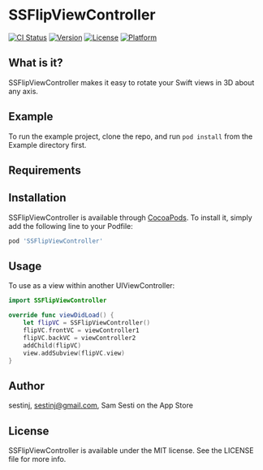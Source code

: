 # SSFlipViewController

[![CI Status](https://img.shields.io/travis/sestinj/SSFlipViewController.svg?style=flat)](https://travis-ci.org/sestinj/SSFlipViewController)
[![Version](https://img.shields.io/cocoapods/v/SSFlipViewController.svg?style=flat)](https://cocoapods.org/pods/SSFlipViewController)
[![License](https://img.shields.io/cocoapods/l/SSFlipViewController.svg?style=flat)](https://cocoapods.org/pods/SSFlipViewController)
[![Platform](https://img.shields.io/cocoapods/p/SSFlipViewController.svg?style=flat)](https://cocoapods.org/pods/SSFlipViewController)

## What is it?

SSFlipViewController makes it easy to rotate your Swift views in 3D about any axis.

## Example

To run the example project, clone the repo, and run `pod install` from the Example directory first.

## Requirements

## Installation

SSFlipViewController is available through [CocoaPods](https://cocoapods.org). To install
it, simply add the following line to your Podfile:

```ruby
pod 'SSFlipViewController'
```
## Usage
To use as a view within another UIViewController:
```swift
import SSFlipViewController

override func viewDidLoad() {
    let flipVC = SSFlipViewController()
    flipVC.frontVC = viewController1
    flipVC.backVC = viewController2
    addChild(flipVC)
    view.addSubview(flipVC.view)
}
```
## Author

sestinj, sestinj@gmail.com, Sam Sesti on the App Store

## License

SSFlipViewController is available under the MIT license. See the LICENSE file for more info.
